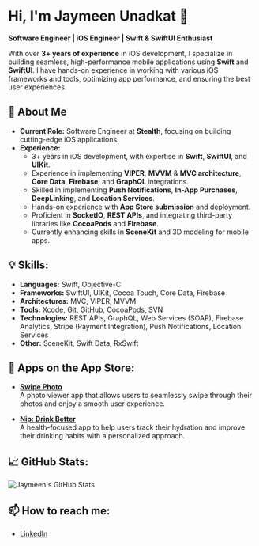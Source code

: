 # Hi, I'm Jaymeen Unadkat 👋  
**Software Engineer | iOS Engineer | Swift & SwiftUI Enthusiast** 

With over **3+ years of experience** in iOS development, I specialize in building seamless, high-performance mobile applications using **Swift** and **SwiftUI**. I have hands-on experience in working with various iOS frameworks and tools, optimizing app performance, and ensuring the best user experiences.

## 🚀 About Me
- **Current Role:** Software Engineer at **Stealth**, focusing on building cutting-edge iOS applications.
- **Experience:** 
  - 3+ years in iOS development, with expertise in **Swift**, **SwiftUI**, and **UIKit**.
  - Experience in implementing **VIPER**, **MVVM** & **MVC architecture**, **Core Data**, **Firebase**, and **GraphQL** integrations.
  - Skilled in implementing **Push Notifications**, **In-App Purchases**, **DeepLinking**, and **Location Services**.
  - Hands-on experience with **App Store submission** and deployment.
  - Proficient in **SocketIO**, **REST APIs**, and integrating third-party libraries like **CocoaPods** and **Firebase**.
  - Currently enhancing skills in **SceneKit** and 3D modeling for mobile apps.

## 💡 Skills:
- **Languages:** Swift, Objective-C
- **Frameworks:** SwiftUI, UIKit, Cocoa Touch, Core Data, Firebase
- **Architectures:** MVC, VIPER, MVVM
- **Tools:** Xcode, Git, GitHub, CocoaPods, SVN
- **Technologies:** REST APIs, GraphQL, Web Services (SOAP), Firebase Analytics, Stripe (Payment Integration), Push Notifications, Location Services
- **Other:** SceneKit, Swift Data, RxSwift

<!--## 🌟 Featured Projects:
- [**Weather App (SwiftUI)**](https://github.com/jayuunadkat/weather-app)  
  A real-time weather application using **SwiftUI** and **CoreData** for storing user preferences. 
- [**E-commerce App**](https://github.com/jayuunadkat/e-commerce-app)  
  A fully functional **iOS** app built with **UIKit** for browsing and purchasing products, integrated with **Firebase** for real-time data storage and authentication.
- [**GraphQL Client App**](https://github.com/jayuunadkat/graphql-client-app)  
  An app showcasing how to use **GraphQL** with **Apollo Client** in **Swift** to fetch and display data.-->

## 📱 Apps on the App Store:

- [**Swipe Photo**](https://apps.apple.com/in/app/swipe-photo/id6477829631)  
  A photo viewer app that allows users to seamlessly swipe through their photos and enjoy a smooth user experience.

- [**Nip: Drink Better**](https://apps.apple.com/us/app/nip-drink-better/id6714476327)  
  A health-focused app to help users track their hydration and improve their drinking habits with a personalized approach.

## 📈 GitHub Stats:
![Jaymeen's GitHub Stats](https://github-readme-stats.vercel.app/api?username=jayuunadkat&show_icons=true&count_private=true)
  
## 📫 How to reach me:
- [LinkedIn](https://www.linkedin.com/in/jaymeen-unadkat-a249a7225/)
<!--- [Twitter](https://twitter.com/your-profile)
- [Personal Website](https://your-website.com)-->

<!--
**jayuunadkat/jayuunadkat** is a ✨ _special_ ✨ repository because its `README.md` (this file) appears on your GitHub profile.

Here are some ideas to get you started:

- 🔭 I’m currently working on ...
- 🌱 I’m currently learning ...
- 👯 I’m looking to collaborate on ...
- 🤔 I’m looking for help with ...
- 💬 Ask me about ...
- 📫 How to reach me: ...
- 😄 Pronouns: ...
- ⚡ Fun fact: ...
-->
